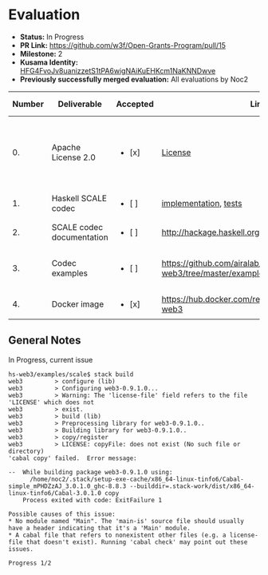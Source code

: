 # Evaluation

* **Status:** In Progress
* **PR Link:** https://github.com/w3f/Open-Grants-Program/pull/15 
* **Milestone:** 2
* **Kusama Identity:** [HFG4FvoJv8uanizzetS1tPA6wigNAiKuEHKcm1NaKNNDwve](https://polkascan.io/pre/kusama/account/HFG4FvoJv8uanizzetS1tPA6wigNAiKuEHKcm1NaKNNDwve)
* **Previously successfully merged evaluation:** All evaluations by Noc2

| Number | Deliverable | Accepted | Link | Evaluation Notes |
| ------------- | ------------- | ------------- | ------------- |------------- |
| 0. | Apache License 2.0 | <ul><li>[x] </li></ul>|[License](https://github.com/airalab/hs-web3/blob/cf25e9038684438325e7c4fa75009e11a983875a/LICENSE)| Initially BSD 3-Clause, but now published under two licenses |
| 1. | 	Haskell SCALE codec |<ul><li>[ ] </li></ul>|[implementation](https://github.com/airalab/hs-web3/tree/master/src/Codec/Scale), [tests](https://github.com/airalab/hs-web3/tree/master/unit/Codec/Scale/Test)| | 
| 2.  | SCALE codec documentation |<ul><li>[ ] </li></ul>|http://hackage.haskell.org/package/web3-0.9.1.0| | 
| 3. | Codec examples |<ul><li>[ ] </li></ul>|https://github.com/airalab/hs-web3/tree/master/examples/scale| stack build currently doesn't work | 
| 4. | Docker image |<ul><li>[x] </li></ul>|https://hub.docker.com/repository/docker/akru/hs-web3| Works | 

## General Notes

In Progress, current issue
```
hs-web3/examples/scale$ stack build
web3         > configure (lib)
web3         > Configuring web3-0.9.1.0...
web3         > Warning: The 'license-file' field refers to the file 'LICENSE' which does not
web3         > exist.
web3         > build (lib)
web3         > Preprocessing library for web3-0.9.1.0..
web3         > Building library for web3-0.9.1.0..
web3         > copy/register
web3         > LICENSE: copyFile: does not exist (No such file or directory)
'cabal copy' failed.  Error message:

--  While building package web3-0.9.1.0 using:
      /home/noc2/.stack/setup-exe-cache/x86_64-linux-tinfo6/Cabal-simple_mPHDZzAJ_3.0.1.0_ghc-8.8.3 --builddir=.stack-work/dist/x86_64-linux-tinfo6/Cabal-3.0.1.0 copy
    Process exited with code: ExitFailure 1

Possible causes of this issue:
* No module named "Main". The 'main-is' source file should usually have a header indicating that it's a 'Main' module.
* A cabal file that refers to nonexistent other files (e.g. a license-file that doesn't exist). Running 'cabal check' may point out these issues.

Progress 1/2
```
